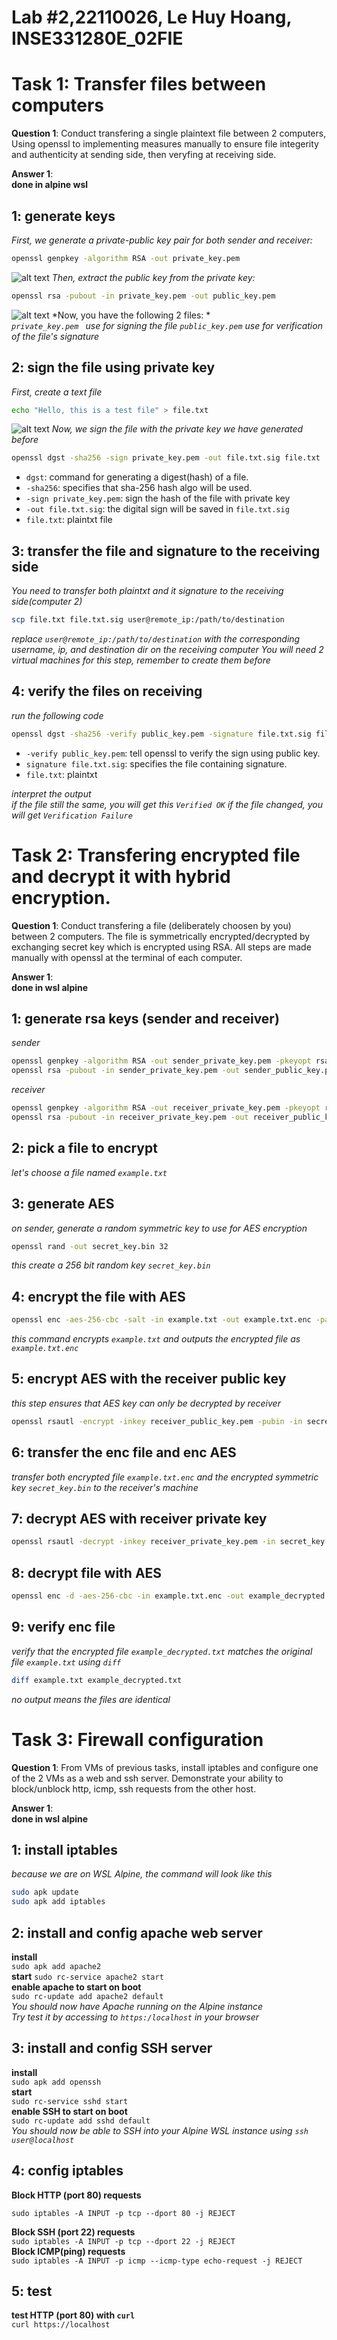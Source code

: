 # Lab #2,22110026, Le Huy Hoang, INSE331280E_02FIE

# Task 1: Transfer files between computers  
**Question 1**: 
Conduct transfering a single plaintext file between 2 computers, 
Using openssl to implementing measures manually to ensure file integerity and authenticity at sending side, 
then veryfing at receiving side. 

**Answer 1**:<br>
**done in alpine wsl**
## 1: generate keys
*First, we generate a private-public key pair for both sender and receiver:*<br>
```sh
openssl genpkey -algorithm RSA -out private_key.pem
```
![alt text](<Screenshot 2024-11-25 092728.png>)
*Then, extract the public key from the private key:*<br>
```sh
openssl rsa -pubout -in private_key.pem -out public_key.pem
```
![alt text](<Screenshot 2024-11-25 092845.png>)
*Now, you have the following 2 files: *<br>
*```private_key.pem ``` use for signing the file*
*```public_key.pem``` use for verification of the file's signature*
## 2:  sign the file using private key
*First, create a text file*<br>
```sh
echo "Hello, this is a test file" > file.txt
```
![alt text](<Screenshot 2024-11-25 092906.png>)
*Now, we sign the file with the private key we have generated before*<br>
```sh
openssl dgst -sha256 -sign private_key.pem -out file.txt.sig file.txt
```
- ```dgst```: command for generating a digest(hash) of a file.
- ```-sha256```: specifies that sha-256 hash algo will be used.
- ```-sign private_key.pem```: sign the hash of the file with private key
- ```-out file.txt.sig```: the digital sign will be saved in ```file.txt.sig```
- ```file.txt```: plaintxt file
## 3: transfer the file and signature to the receiving side
*You need to transfer both plaintxt and it signature to the receiving side(computer 2)*<br>
```sh
scp file.txt file.txt.sig user@remote_ip:/path/to/destination
```
*replace ```user@remote_ip:/path/to/destination``` with the corresponding username, ip, and destination dir on the receiving computer*
*You will need 2 virtual machines for this step, remember to create them before*<br>
## 4: verify the files on receiving
*run the following code*<br>
```sh
openssl dgst -sha256 -verify public_key.pem -signature file.txt.sig file.txt
```
- ```-verify public_key.pem```: tell openssl to verify the sign using public key.
- ```signature file.txt.sig```: specifies the file containing signature. 
- ```file.txt```: plaintxt

*interpret the output*<br>
*if the file still the same, you will get this ```Verified OK```*
*if the file changed, you will get ```Verification Failure```*
# Task 2: Transfering encrypted file and decrypt it with hybrid encryption. 
**Question 1**:
Conduct transfering a file (deliberately choosen by you) between 2 computers. 
The file is symmetrically encrypted/decrypted by exchanging secret key which is encrypted using RSA. 
All steps are made manually with openssl at the terminal of each computer.

**Answer 1**:<br>
**done in wsl alpine**
## 1: generate rsa keys (sender and receiver)
*sender*
```sh
openssl genpkey -algorithm RSA -out sender_private_key.pem -pkeyopt rsa_keygen_bits:2048
openssl rsa -pubout -in sender_private_key.pem -out sender_public_key.pem
```
*receiver*
```sh
openssl genpkey -algorithm RSA -out receiver_private_key.pem -pkeyopt rsa_keygen_bits:2048
openssl rsa -pubout -in receiver_private_key.pem -out receiver_public_key.pem
```
## 2: pick a file to encrypt
*let's choose a file named ```example.txt```*
## 3: generate AES
*on sender, generate a random symmetric key to use for AES encryption*
```sh
openssl rand -out secret_key.bin 32
```
*this create a 256 bit random key ```secret_key.bin```*
## 4: encrypt the file with AES 
```sh
openssl enc -aes-256-cbc -salt -in example.txt -out example.txt.enc -pass file:./secret_key.bin
```
*this command encrypts ```example.txt``` and outputs the encrypted file as ```example.txt.enc```*
## 5: encrypt AES with the receiver public key
*this step ensures that AES key can only be decrypted by receiver*
```sh
openssl rsautl -encrypt -inkey receiver_public_key.pem -pubin -in secret_key.bin -out secret_key.enc
```
## 6: transfer the enc file and enc AES
*transfer both encrypted file ```example.txt.enc``` and the encrypted symmetric key ```secret_key.bin``` to the receiver's machine*
## 7: decrypt AES with receiver private key
```sh
openssl rsautl -decrypt -inkey receiver_private_key.pem -in secret_key.enc -out secret_key_decrypted.bin
```
## 8: decrypt file with AES
```sh
openssl enc -d -aes-256-cbc -in example.txt.enc -out example_decrypted.txt -pass file:./secret_key_decrypted.bin
```
## 9: verify enc file
*verify that the encrypted file ```example_decrypted.txt``` matches the original file ```example.txt```*
*using ```diff```*
```sh
diff example.txt example_decrypted.txt
```
*no output means the files are identical*
# Task 3: Firewall configuration
**Question 1**:
From VMs of previous tasks, install iptables and configure one of the 2 VMs as a web and ssh server. Demonstrate your ability to block/unblock http, icmp, ssh requests from the other host.

**Answer 1**:<br>
**done in wsl alpine**
## 1: install iptables
*because we are on WSL Alpine, the command will look like this*
```sh
sudo apk update
sudo apk add iptables
```
## 2: install and config apache web server
**install**<br>
```sudo apk add apache2```<br>
**start**
```sudo rc-service apache2 start```<br>
**enable apache to start on boot** <br>
```sudo rc-update add apache2 default``` <br>
*You should now have Apache running on the Alpine instance*<br>
*Try test it by accessing to ```https:/localhost``` in your browser*
## 3: install and config SSH server
**install**<br>
```sudo apk add openssh```<br>
**start**<br>
```sudo rc-service sshd start```<br>
**enable SSH to start on boot**<br>
```sudo rc-update add sshd default```<br>
*You should now be able to SSH into your Alpine WSL instance using ```ssh user@localhost```*
## 4: config iptables

**Block HTTP (port 80) requests**<br>

```sudo iptables -A INPUT -p tcp --dport 80 -j REJECT```<br>

**Block SSH (port 22) requests**<br>
```sudo iptables -A INPUT -p tcp --dport 22 -j REJECT```<br>
**Block ICMP(ping) requests**<br>
```sudo iptables -A INPUT -p icmp --icmp-type echo-request -j REJECT```<br>
## 5: test
**test HTTP (port 80) with ```curl```**<br>
```curl https://localhost```



